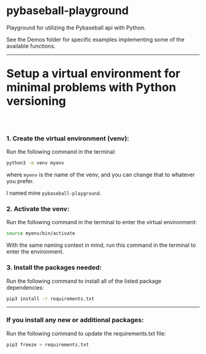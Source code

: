 # pybaseball-playground

Playground for utilizing the Pybaseball api with Python.

See the Demos folder for specific examples implementing some of the available functions.

---

## <p style="font-size:30px">Setup a virtual environment for minimal problems with Python versioning</p>

<br>

### 1. Create the virtual environment (venv):

Run the following command in the terminal:

```bash
python3 -m venv myenv
```

where `myenv` is the name of the venv, and you can change that to whatever you prefer.

I named mine `pybaseball-playground`.

### 2. Activate the venv:

Run the following command in the terminal to enter the virtual environment:

```bash
source myenv/bin/activate
```

With the same naming context in mind, run this command in the terminal to enter the environment.

### 3. Install the packages needed:

Run the following command to install all of the listed package dependencies:

```bash
pip3 install -r requirements.txt
```

---

### If you install any new or additional packages:

Run the following command to update the requirements.txt file:

```bash
pip3 freeze > requirements.txt
```
